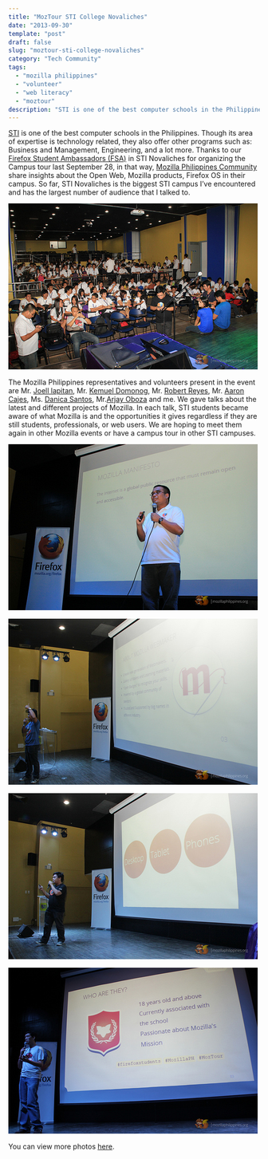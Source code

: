 ```yaml
---
title: "MozTour STI College Novaliches"
date: "2013-09-30"
template: "post"
draft: false
slug: "moztour-sti-college-novaliches"
category: "Tech Community"
tags:
  - "mozilla philippines"
  - "volunteer"
  - "web literacy"
  - "moztour"
description: "STI is one of the best computer schools in the Philippines. Though its area of expertise is technology related, they also offer other programs such as: Business and Management, Engineering, and a lot more. Thanks to our Firefox Student Ambassadors (FSA) in STI Novaliches for organizing the Campus tour last September 28, in that way, Mozilla Philippines Community  share insights about the Open Web, Mozilla products, Firefox OS in their campus.  So far, STI Novaliches is the biggest STI campus I’ve encountered and has the largest number of audience that I talked to."
---
```


[STI](http://www.sti.edu/) is one of the best computer schools in the Philippines. Though its area of expertise is technology related, they also offer other programs such as: Business and Management, Engineering, and a lot more. Thanks to our [Firefox Student Ambassadors (FSA)](http://www.mozilla.org/en-US/contribute/universityambassadors/) in STI Novaliches for organizing the Campus tour last September 28, in that way, [Mozilla Philippines Community](https://ryanermita.wordpress.com/2013/09/30/moztour-sti-college-novaliches/www.mozillaphilippines.org/%E2%80%8E)  share insights about the Open Web, Mozilla products, Firefox OS in their campus.  So far, STI Novaliches is the biggest STI campus I’ve encountered and has the largest number of audience that I talked to.

![](/images/moztour-sti-nova/moztour-sti-nova-1.jpg)

The Mozilla Philippines representatives and volunteers present in the event are Mr. [Joell lapitan](https://ryanermita.wordpress.com/2013/09/30/moztour-sti-college-novaliches/jlapitan.com), Mr. [Kemuel Domonog](https://ryanermita.wordpress.com/2013/09/30/moztour-sti-college-novaliches/kjdomanog.com), Mr. [Robert Reyes](http://www.bobreyes.com/blog/), Mr. [Aaron Cajes](https://ryanermita.wordpress.com/2013/09/30/moztour-sti-college-novaliches/aaroncajes.com), Ms. [Danica Santos](https://twitter.com/doneDANhere), Mr.[Arjay Oboza](https://twitter.com/YeyArjay) and me. We gave talks about the latest and different projects of Mozilla. In each talk, STI students became aware of what Mozilla is and the opportunities it gives regardless if they are still students, professionals, or web users. We are hoping to meet them again in other Mozilla events or have a campus tour in other STI campuses.

![](/images/moztour-sti-nova/moztour-sti-nova-2.jpg)

![](/images/moztour-sti-nova/moztour-sti-nova-3.jpg)

![](/images/moztour-sti-nova/moztour-sti-nova-4.jpg)

![](/images/moztour-sti-nova/moztour-sti-nova-5.jpg)

You can view more photos [here](http://www.flickr.com/photos/mozph/sets/72157636275671866/).